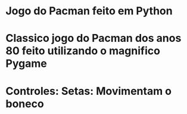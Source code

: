 # Jogo do Pacman feito em Python
# Classico jogo do Pacman dos anos 80 feito utilizando o magnifico Pygame
# Controles: Setas: Movimentam o boneco
